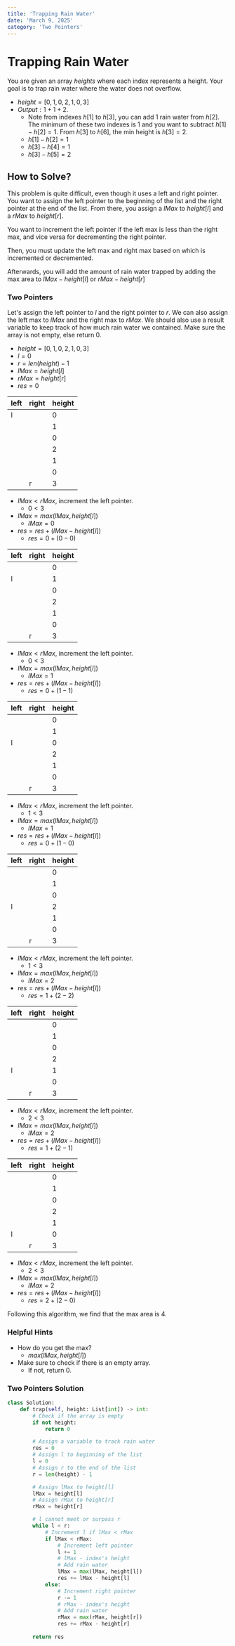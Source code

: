 ```yaml
---
title: 'Trapping Rain Water'
date: 'March 9, 2025'
category: 'Two Pointers'
---
```


# Trapping Rain Water

You are given an array $heights$ where each index represents a height. Your goal is to trap rain water where the water does not overflow.

- $height = [0, 1, 0, 2, 1, 0, 3]$
- $Output: 1 + 1 + 2$.
    - Note from indexes $h[1]$ to $h[3]$, you can add 1 rain water from $h[2]$. The minimum of these two indexes is 1 and you want to subtract $h[1] - h[2] = 1$. From $h[3]$ to $h[6]$, the min height is $h[3] = 2$.
    - $h[1] - h[2] = 1$
    - $h[3] - h[4] = 1$
    - $h[3] - h[5] = 2$ 

## How to Solve?

This problem is quite difficult, even though it uses a left and right pointer. You want to assign the left pointer to the beginning of the list and the right pointer at the end of the list. From there, you assign a $lMax$ to $height[l]$ and a $rMax$ to $height[r]$. 

You want to increment the left pointer if the left max is less than the right max, and vice versa for decrementing the right pointer. 

Then, you must update the left max and right max based on which is incremented or decremented. 

Afterwards, you will add the amount of rain water trapped by adding the max area to $lMax - height[l]$ or $rMax - height[r]$

### Two Pointers

Let's assign the left pointer to $l$ and the right pointer to $r$. We can also assign the left max to $lMax$ and the right max to $rMax$. We should also use a result variable to keep track of how much rain water we contained. Make sure the array is not empty, else return $0$.

- $height = [0, 1, 0, 2, 1, 0, 3]$
- $l = 0$
- $r = len(height) - 1$
- $lMax = height[l]$
- $rMax = height[r]$
- $res = 0$

|   left    |   right   |   height
|   ---     |   ---     |   ---
|   l       |           |   0
|           |           |   1
|           |           |   0
|           |           |   2
|           |           |   1
|           |           |   0
|           |   r       |   3

- $lMax < rMax$, increment the left pointer.
    - $0 < 3$
- $lMax = max(lMax, height[l])$
    - $lMax = 0$
- $res = res + (lMax - height[l])$
    - $res = 0 + (0 - 0)$

|   left    |   right   |   height
|   ---     |   ---     |   ---
|           |           |   0
|   l       |           |   1
|           |           |   0
|           |           |   2
|           |           |   1
|           |           |   0
|           |   r       |   3

- $lMax < rMax$, increment the left pointer.
    - $0 < 3$
- $lMax = max(lMax, height[l])$
    - $lMax = 1$
- $res = res + (lMax - height[l])$
    - $res = 0 + (1 - 1)$

|   left    |   right   |   height
|   ---     |   ---     |   ---
|           |           |   0
|           |           |   1
|   l       |           |   0
|           |           |   2
|           |           |   1
|           |           |   0
|           |   r       |   3

- $lMax < rMax$, increment the left pointer.
    - $1 < 3$
- $lMax = max(lMax, height[l])$
    - $lMax = 1$
- $res = res + (lMax - height[l])$
    - $res = 0 + (1 - 0)$

|   left    |   right   |   height
|   ---     |   ---     |   ---
|           |           |   0
|           |           |   1
|           |           |   0
|   l       |           |   2
|           |           |   1
|           |           |   0
|           |   r       |   3

- $lMax < rMax$, increment the left pointer.
    - $1 < 3$
- $lMax = max(lMax, height[l])$
    - $lMax = 2$
- $res = res + (lMax - height[l])$
    - $res = 1 + (2 - 2)$

|   left    |   right   |   height
|   ---     |   ---     |   ---
|           |           |   0
|           |           |   1
|           |           |   0
|           |           |   2
|   l       |           |   1
|           |           |   0
|           |   r       |   3

- $lMax < rMax$, increment the left pointer.
    - $2 < 3$
- $lMax = max(lMax, height[l])$
    - $lMax = 2$
- $res = res + (lMax - height[l])$
    - $res = 1 + (2 - 1)$

|   left    |   right   |   height
|   ---     |   ---     |   ---
|           |           |   0
|           |           |   1
|           |           |   0
|           |           |   2
|           |           |   1
|   l       |           |   0
|           |   r       |   3

- $lMax < rMax$, increment the left pointer.
    - $2 < 3$
- $lMax = max(lMax, height[l])$
    - $lMax = 2$
- $res = res + (lMax - height[l])$
    - $res = 2 + (2 - 0)$

Following this algorithm, we find that the max area is 4.

### Helpful Hints

- How do you get the max?
    - $max(lMax, height[l])$
- Make sure to check if there is an empty array.
    - If not, return $0$.


### Two Pointers Solution
```python
class Solution:
    def trap(self, height: List[int]) -> int:
        # Check if the array is empty
        if not height:
            return 0

        # Assign a variable to track rain water
        res = 0
        # Assign l to beginning of the list
        l = 0
        # Assign r to the end of the list
        r = len(height) - 1

        # Assign lMax to height[l]
        lMax = height[l]
        # Assign rMax to height[r]
        rMax = height[r]

        # l cannot meet or surpass r
        while l < r:
            # Increment l if lMax < rMax
            if lMax < rMax:
                # Increment left pointer
                l += 1
                # lMax - index's height
                # Add rain water
                lMax = max(lMax, height[l])
                res += lMax - height[l]
            else:
                # Increment right pointer
                r -= 1
                # rMax - index's height
                # Add rain water
                rMax = max(rMax, height[r])
                res += rMax - height[r]
        
        return res